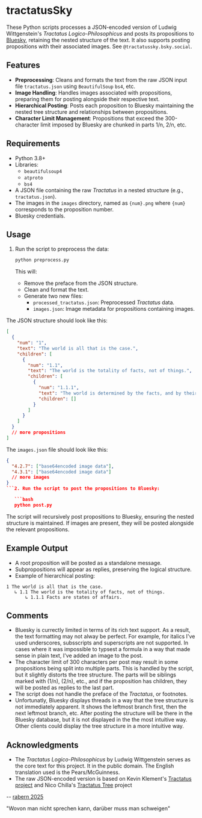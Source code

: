 # tractatusSky

These Python scripts processes a JSON-encoded version of Ludwig Wittgenstein's *Tractatus Logico-Philosophicus* and posts its propositions to [Bluesky](https://bsky.app), retaining the nested structure of the text. It also supports posting propositions with their associated images. See `@tractatussky.bsky.social`.

## Features

- **Preprocessing**: Cleans and formats the text from the raw JSON input file `tractatus.json` using `BeautifulSoup` `bs4`, etc.
- **Image Handling**: Handles images associated with propositions, preparing them for posting alongside their respective text.
- **Hierarchical Posting**: Posts each proposition to Bluesky maintaining the nested tree structure and relationships between propositions.
- **Character Limit Management**: Propositions that exceed the 300-character limit imposed by Bluesky are chunked in parts 1/n, 2/n, etc.

## Requirements

- Python 3.8+
- Libraries:
  - `beautifulsoup4`
  - `atproto`
  - `bs4`
- A JSON file containing the raw *Tractatus* in a nested structure (e.g., `tractatus.json`).
- The images in the `images` directory, named as `{num}.png` where `{num}` corresponds to the proposition number.
- Bluesky credentials.

## Usage

1. Run the script to preprocess the data:

   ```bash
   python preprocess.py
   ```

   This will:
   - Remove the preface from the JSON structure.
   - Clean and format the text.
   - Generate two new files:
     - `processed_tractatus.json`: Preprocessed *Tractatus* data.
     - `images.json`: Image metadata for propositions containing images.

The JSON structure should look like this:

```json
[
  {
    "num": "1",
    "text": "The world is all that is the case.",
    "children": [
      {
        "num": "1.1",
        "text": "The world is the totality of facts, not of things.",
        "children": [
          {
            "num": "1.1.1",
            "text": "The world is determined by the facts, and by their being _all_ the facts.",
            "children": []
          }
        ]
      }
    ]
  }
  // more propositions
]
```

The `images.json` file should look like this:

```json
{
  "4.2.7": ["base64encoded image data"],
  "4.3.1": ["base64encoded image data"]
  // more images
}
```2. Run the script to post the propositions to Bluesky:

   ```bash
   python post.py
   ```

   The script will recursively post propositions to Bluesky, ensuring the nested structure is maintained. If images are present, they will be posted alongside the relevant propositions.

## Example Output

- A root proposition will be posted as a standalone message.
- Subpropositions will appear as replies, preserving the logical structure.
- Example of hierarchical posting:

```plaintext
1 The world is all that is the case.
   ↳ 1.1 The world is the totality of facts, not of things.
       ↳ 1.1.1 Facts are states of affairs.
```

## Comments

- Bluesky is currectly limited in terms of its rich text support. As a result, the text formatting may not alway be perfect. For example, for italics I've used underscores, subsscripts and superscripts are not supported. In cases where it was impossible to typsest a formula in a way that made sense in plain text, I've added an image to the post.
- The character limit of 300 characters per post may result in some propositions being split into multiple parts. This is handled by the script, but it slightly distorts the tree structure. The parts will be siblings marked with (1/n), (2/n), etc., and if the proposition has children, they will be posted as replies to the last part.
- The script does not handle the preface of the *Tractatus*, or footnotes.
- Unfortunatly, Bluesky displays threads in a way that the tree structure is not immediately apparent. It shows the leftmost branch first, then the next leftmost branch, etc. After posting the structure will be there in the Bluesky database, but it is not displayed in the the most intuitive way. Other clients could display the tree structure in a more intuitive way.

## Acknowledgments

- The *Tractatus Logico-Philosophicus* by Ludwig Wittgenstein serves as the core text for this project. It in the public domain. The English translation used is the Pears/McGuinness.
- The raw JSON-encoded version is based on Kevin Klement's [Tractatus project](https://bitbucket.org/frabjous/tractatus/src/master/) and Nico Chilla's [Tractatus Tree](https://github.com/nchilla/tractatus-tree) project

--
[rabern 2025](brianrabern.net)

"Wovon man nicht sprechen kann, darüber muss man schweigen"
